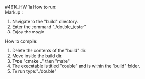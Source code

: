 #4610_HW 1a
How to run:<br>
Markup : 
1. Navigate to the "build" directory.
2. Enter the command "./double_tester"
3. Enjoy the magic

How to compile:<br>
1. Delete the contents of the "build" dir.
2. Move inside the build dir.
3. Type "cmake .." then "make"
4. The executable is titled "double" and is within the "build" folder.
5. To run type:"./double"